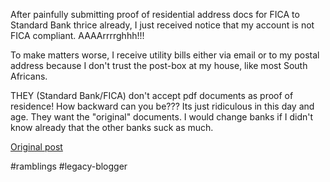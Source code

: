 <!--
date: '2007-04-23'
published: true
slug: 2007-04-fica-sucks
time_to_read: 5
title: FICA Sucks
-->

After painfully submitting proof of residential address docs for FICA to Standard Bank thrice already, I just received notice that my account is not FICA compliant. AAAArrrrghhh!!!  
  
To make matters worse, I receive utility bills either via email or to my postal address because I don't trust the post-box at my house, like most South Africans.   
  
THEY (Standard Bank/FICA) don't accept pdf documents as proof of residence! How backward can you be??? Its just ridiculous in this day and age. They want the "original" documents. I would change banks if I didn't know already that the other banks suck as much.

[Original post](https://ysfk.blogspot.com/2007/04/fica-sucks.html)

#ramblings #legacy-blogger 